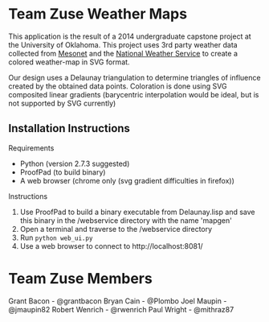 Team Zuse Weather Maps
======================

This application is the result of a 2014 undergraduate capstone project at the University of Oklahoma. This project uses 3rd party weather data collected from [Mesonet](http://mesonet.org) and the [National Weather Service](http://weather.gov) to create a colored weather-map in SVG format.

Our design uses a Delaunay triangulation to determine triangles of influence created by the obtained data points. Coloration is done using SVG composited linear gradients (barycentric interpolation would be ideal, but is not supported by SVG currently)


Installation Instructions
-------------------------

Requirements

+ Python (version 2.7.3 suggested)
+ ProofPad (to build binary)
+ A web browser (chrome only (svg gradient difficulties in firefox))

Instructions

1. Use ProofPad to build a binary executable from Delaunay.lisp and save this binary in the /webservice directory with the name 'mapgen'
2. Open a terminal and traverse to the /webservice directory
3. Run `python web_ui.py`
4. Use a web browser to connect to http://localhost:8081/



Team Zuse Members
==================

Grant Bacon - @grantbacon
Bryan Cain - @Plombo
Joel Maupin - @jmaupin82
Robert Wenrich - @rwenrich
Paul Wright - @mithraz87


